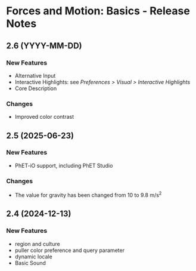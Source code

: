 # Forces and Motion: Basics - Release Notes
<!-- 
Instructions:
* Replace {{SIM_TITLE}} with the simulation title.
* Replace {{VERSION}} with the version number, in MAJOR.MINOR format, e.g. "1.2".
* For a published version, replace {{PUBLICATION_DATE}} with the publication date, in year-month-day format, e.g. "2025-05-16".
* For a version that has not been published yet, replace {{PUBLICATION_DATE}} with "in progress".
* For a 1.0 release, only the 1.0 heading and date is needed. This includes ports of legacy sims.
* Developer and designer should collaborate on what to include for any release beyond 1.0. 
* For each new version, add a section to the top of these release notes - reverse chronological order, with the most-recent version at the top.

For an exemplar, see https://github.com/phetsims/balancing-chemical-equations/blob/main/doc/release-notes.md
-->

## 2.6 (YYYY-MM-DD)

### New Features
* Alternative Input
* Interactive Highlights: see _Preferences > Visual > Interactive Highlights_
* Core Description

### Changes
* Improved color contrast

## 2.5 (2025-06-23)

### New Features
* PhET-iO support, including PhET Studio

### Changes
* The value for gravity has been changed from 10 to 9.8 m/s<sup>2</sup>
  
## 2.4 (2024-12-13)

### New Features
* region and culture
* puller color preference and query parameter
* dynamic locale
* Basic Sound
